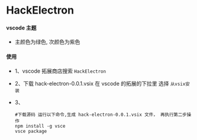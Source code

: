 # HackElectron

#### vscode 主题
- 主颜色为绿色, 次颜色为紫色

#### 使用
- 1、vscode 拓展商店搜索 `HackElectron`

- 2、下载 hack-electron-0.0.1.vsix 在 vscode 的拓展的下拉里 选择 `从vsix安装`

- 3、
  
  ```shell
  #下载源码 运行以下命令,生成 hack-electron-0.0.1.vsix 文件， 再执行第二步操作
  npm install -g vsce
  vsce package 
  ```
